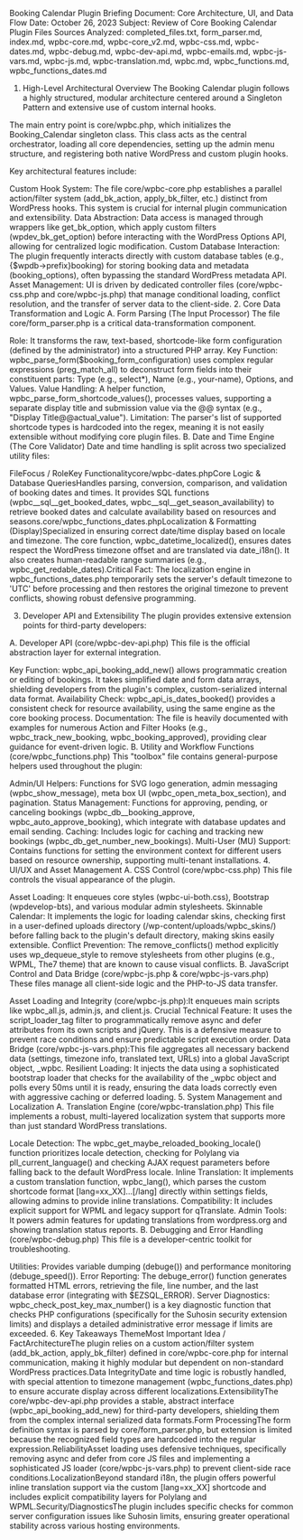 Booking Calendar Plugin Briefing Document: Core Architecture, UI, and Data Flow
Date: October 26, 2023 Subject: Review of Core Booking Calendar Plugin Files Sources Analyzed: completed_files.txt, form_parser.md, index.md, wpbc-core.md, wpbc-core_v2.md, wpbc-css.md, wpbc-dates.md, wpbc-debug.md, wpbc-dev-api.md, wpbc-emails.md, wpbc-js-vars.md, wpbc-js.md, wpbc-translation.md, wpbc.md, wpbc_functions.md, wpbc_functions_dates.md

1. High-Level Architectural Overview
The Booking Calendar plugin follows a highly structured, modular architecture centered around a Singleton Pattern and extensive use of custom internal hooks.

The main entry point is core/wpbc.php, which initializes the Booking_Calendar singleton class. This class acts as the central orchestrator, loading all core dependencies, setting up the admin menu structure, and registering both native WordPress and custom plugin hooks.

Key architectural features include:

Custom Hook System: The file core/wpbc-core.php establishes a parallel action/filter system (add_bk_action, apply_bk_filter, etc.) distinct from WordPress hooks. This system is crucial for internal plugin communication and extensibility.
Data Abstraction: Data access is managed through wrappers like get_bk_option, which apply custom filters (wpdev_bk_get_option) before interacting with the WordPress Options API, allowing for centralized logic modification.
Custom Database Interaction: The plugin frequently interacts directly with custom database tables (e.g., {$wpdb->prefix}booking) for storing booking data and metadata (booking_options), often bypassing the standard WordPress metadata API.
Asset Management: UI is driven by dedicated controller files (core/wpbc-css.php and core/wpbc-js.php) that manage conditional loading, conflict resolution, and the transfer of server data to the client-side.
2. Core Data Transformation and Logic
A. Form Parsing (The Input Processor)
The file core/form_parser.php is a critical data-transformation component.

Role: It transforms the raw, text-based, shortcode-like form configuration (defined by the administrator) into a structured PHP array.
Key Function: wpbc_parse_form($booking_form_configuration) uses complex regular expressions (preg_match_all) to deconstruct form fields into their constituent parts: Type (e.g., select*), Name (e.g., your-name), Options, and Values.
Value Handling: A helper function, wpbc_parse_form_shortcode_values(), processes values, supporting a separate display title and submission value via the @@ syntax (e.g., "Display Title@@actual_value").
Limitation: The parser's list of supported shortcode types is hardcoded into the regex, meaning it is not easily extensible without modifying core plugin files.
B. Date and Time Engine (The Core Validator)
Date and time handling is split across two specialized utility files:

FileFocus / RoleKey Functionalitycore/wpbc-dates.phpCore Logic & Database QueriesHandles parsing, conversion, comparison, and validation of booking dates and times. It provides SQL functions (wpbc__sql__get_booked_dates, wpbc__sql__get_season_availability) to retrieve booked dates and calculate availability based on resources and seasons.core/wpbc_functions_dates.phpLocalization & Formatting (Display)Specialized in ensuring correct date/time display based on locale and timezone. The core function, wpbc_datetime_localized(), ensures dates respect the WordPress timezone offset and are translated via date_i18n(). It also creates human-readable range summaries (e.g., wpbc_get_redable_dates).Critical Fact: The localization engine in wpbc_functions_dates.php temporarily sets the server's default timezone to 'UTC' before processing and then restores the original timezone to prevent conflicts, showing robust defensive programming.

3. Developer API and Extensibility
The plugin provides extensive extension points for third-party developers:

A. Developer API (core/wpbc-dev-api.php)
This file is the official abstraction layer for external integration.

Key Function: wpbc_api_booking_add_new() allows programmatic creation or editing of bookings. It takes simplified date and form data arrays, shielding developers from the plugin's complex, custom-serialized internal data format.
Availability Check: wpbc_api_is_dates_booked() provides a consistent check for resource availability, using the same engine as the core booking process.
Documentation: The file is heavily documented with examples for numerous Action and Filter Hooks (e.g., wpbc_track_new_booking, wpbc_booking_approved), providing clear guidance for event-driven logic.
B. Utility and Workflow Functions (core/wpbc_functions.php)
This "toolbox" file contains general-purpose helpers used throughout the plugin:

Admin/UI Helpers: Functions for SVG logo generation, admin messaging (wpbc_show_message), meta box UI (wpbc_open_meta_box_section), and pagination.
Status Management: Functions for approving, pending, or canceling bookings (wpbc_db__booking_approve, wpbc_auto_approve_booking), which integrate with database updates and email sending.
Caching: Includes logic for caching and tracking new bookings (wpbc_db_get_number_new_bookings).
Multi-User (MU) Support: Contains functions for setting the environment context for different users based on resource ownership, supporting multi-tenant installations.
4. UI/UX and Asset Management
A. CSS Control (core/wpbc-css.php)
This file controls the visual appearance of the plugin.

Asset Loading: It enqueues core styles (wpbc-ui-both.css), Bootstrap (wpdevelop-bts), and various modular admin stylesheets.
Skinnable Calendar: It implements the logic for loading calendar skins, checking first in a user-defined uploads directory (/wp-content/uploads/wpbc_skins/) before falling back to the plugin's default directory, making skins easily extensible.
Conflict Prevention: The remove_conflicts() method explicitly uses wp_dequeue_style to remove stylesheets from other plugins (e.g., WPML, The7 theme) that are known to cause visual conflicts.
B. JavaScript Control and Data Bridge (core/wpbc-js.php & core/wpbc-js-vars.php)
These files manage all client-side logic and the PHP-to-JS data transfer.

Asset Loading and Integrity (core/wpbc-js.php):It enqueues main scripts like wpbc_all.js, admin.js, and client.js.
Crucial Technical Feature: It uses the script_loader_tag filter to programmatically remove async and defer attributes from its own scripts and jQuery. This is a defensive measure to prevent race conditions and ensure predictable script execution order.
Data Bridge (core/wpbc-js-vars.php):This file aggregates all necessary backend data (settings, timezone info, translated text, URLs) into a global JavaScript object, _wpbc.
Resilient Loading: It injects the data using a sophisticated bootstrap loader that checks for the availability of the _wpbc object and polls every 50ms until it is ready, ensuring the data loads correctly even with aggressive caching or deferred loading.
5. System Management and Localization
A. Translation Engine (core/wpbc-translation.php)
This file implements a robust, multi-layered localization system that supports more than just standard WordPress translations.

Locale Detection: The wpbc_get_maybe_reloaded_booking_locale() function prioritizes locale detection, checking for Polylang via pll_current_language() and checking AJAX request parameters before falling back to the default WordPress locale.
Inline Translation: It implements a custom translation function, wpbc_lang(), which parses the custom shortcode format [lang=xx_XX]...[/lang] directly within settings fields, allowing admins to provide inline translations.
Compatibility: It includes explicit support for WPML and legacy support for qTranslate.
Admin Tools: It powers admin features for updating translations from wordpress.org and showing translation status reports.
B. Debugging and Error Handling (core/wpbc-debug.php)
This file is a developer-centric toolkit for troubleshooting.

Utilities: Provides variable dumping (debuge()) and performance monitoring (debuge_speed()).
Error Reporting: The debuge_error() function generates formatted HTML errors, retrieving the file, line number, and the last database error (integrating with $EZSQL_ERROR).
Server Diagnostics: wpbc_check_post_key_max_number() is a key diagnostic function that checks PHP configurations (specifically for the Suhosin security extension limits) and displays a detailed administrative error message if limits are exceeded.
6. Key Takeaways
ThemeMost Important Idea / FactArchitectureThe plugin relies on a custom action/filter system (add_bk_action, apply_bk_filter) defined in core/wpbc-core.php for internal communication, making it highly modular but dependent on non-standard WordPress practices.Data IntegrityDate and time logic is robustly handled, with special attention to timezone management (wpbc_functions_dates.php) to ensure accurate display across different localizations.ExtensibilityThe core/wpbc-dev-api.php provides a stable, abstract interface (wpbc_api_booking_add_new) for third-party developers, shielding them from the complex internal serialized data formats.Form ProcessingThe form definition syntax is parsed by core/form_parser.php, but extension is limited because the recognized field types are hardcoded into the regular expression.ReliabilityAsset loading uses defensive techniques, specifically removing async and defer from core JS files and implementing a sophisticated JS loader (core/wpbc-js-vars.php) to prevent client-side race conditions.LocalizationBeyond standard i18n, the plugin offers powerful inline translation support via the custom [lang=xx_XX] shortcode and includes explicit compatibility layers for Polylang and WPML.Security/DiagnosticsThe plugin includes specific checks for common server configuration issues like Suhosin limits, ensuring greater operational stability across various hosting environments.